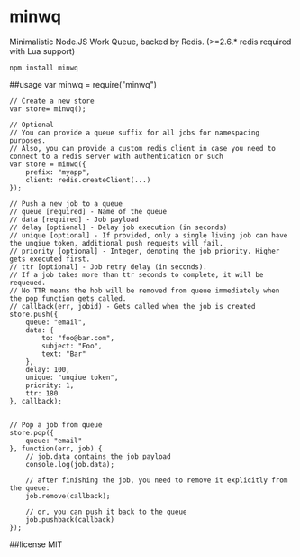 # minwq
Minimalistic Node.JS Work Queue, backed by Redis. (>=2.6.* redis required with Lua support)

	npm install minwq

##usage
	var minwq = require("minwq")

	// Create a new store
	var store= minwq();

	// Optional
	// You can provide a queue suffix for all jobs for namespacing purposes.
	// Also, you can provide a custom redis client in case you need to connect to a redis server with authentication or such
	var store = minwq({
		prefix: "myapp",
		client: redis.createClient(...)
	});

	// Push a new job to a queue
	// queue [required] - Name of the queue
	// data [required] - Job payload
	// delay [optional] - Delay job execution (in seconds)
	// unique [optional] - If provided, only a single living job can have the unqiue token, additional push requests will fail.
	// priority [optional] - Integer, denoting the job priority. Higher gets executed first.
	// ttr [optional] - Job retry delay (in seconds).
	// If a job takes more than ttr seconds to complete, it will be requeued.
	// No TTR means the hob will be removed from queue immediately when the pop function gets called.
	// callback(err, jobid) - Gets called when the job is created
	store.push({
		queue: "email",
		data: {
			to: "foo@bar.com",
			subject: "Foo",
			text: "Bar"
		},
		delay: 100,
		unique: "unqiue token",
		priority: 1,
		ttr: 180
	}, callback);


	// Pop a job from queue
	store.pop({
		queue: "email"
	}, function(err, job) {
		// job.data contains the job payload
		console.log(job.data);

		// after finishing the job, you need to remove it explicitly from the queue:
		job.remove(callback);

		// or, you can push it back to the queue
		job.pushback(callback)
	});

##license
MIT
